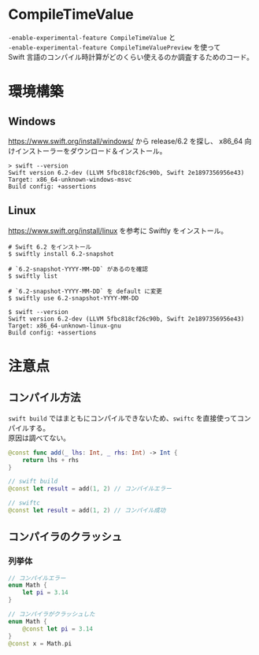 # CompileTimeValue

`-enable-experimental-feature CompileTimeValue` と  
`-enable-experimental-feature CompileTimeValuePreview` を使って  
Swift 言語のコンパイル時計算がどのくらい使えるのか調査するためのコード。

# 環境構築

## Windows

https://www.swift.org/install/windows/ から release/6.2 を探し、 x86_64 向けインストーラーをダウンロード＆インストール。

```shell
> swift --version
Swift version 6.2-dev (LLVM 5fbc818cf26c90b, Swift 2e1897356956e43)
Target: x86_64-unknown-windows-msvc
Build config: +assertions
```

## Linux

https://www.swift.org/install/linux を参考に Swiftly をインストール。

```shell
# Swift 6.2 をインストール
$ swiftly install 6.2-snapshot

# `6.2-snapshot-YYYY-MM-DD` があるのを確認
$ swiftly list

# `6.2-snapshot-YYYY-MM-DD` を default に変更
$ swiftly use 6.2-snapshot-YYYY-MM-DD

$ swift --version
Swift version 6.2-dev (LLVM 5fbc818cf26c90b, Swift 2e1897356956e43)
Target: x86_64-unknown-linux-gnu
Build config: +assertions
```

# 注意点

## コンパイル方法

`swift build` ではまともにコンパイルできないため、`swiftc` を直接使ってコンパイルする。  
原因は調べてない。

```swift
@const func add(_ lhs: Int, _ rhs: Int) -> Int {
    return lhs + rhs
}

// swift build
@const let result = add(1, 2) // コンパイルエラー

// swiftc
@const let result = add(1, 2) // コンパイル成功
```

## コンパイラのクラッシュ

### 列挙体

```swift
// コンパイルエラー
enum Math {
    let pi = 3.14
}

// コンパイラがクラッシュした
enum Math {
    @const let pi = 3.14
}
@const x = Math.pi
```